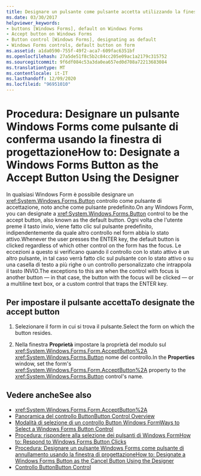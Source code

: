 ```yaml
---
title: Designare un pulsante come pulsante accetta utilizzando la finestra di progettazione
ms.date: 03/30/2017
helpviewer_keywords:
- buttons [Windows Forms], default on Windows Forms
- Accept button on Windows Forms
- Button control [Windows Forms], designating as default
- Windows Forms controls, default button on form
ms.assetid: a1da0590-755f-49f2-aca7-609fac6351bf
ms.openlocfilehash: 27a5de51f8c5b2c84cc205e09ac1a2179c315752
ms.sourcegitcommit: 9f6df084c53a3da0ea657ed0d708a72213683084
ms.translationtype: MT
ms.contentlocale: it-IT
ms.lasthandoff: 12/09/2020
ms.locfileid: "96951010"
---
```

# <a name="how-to-designate-a-windows-forms-button-as-the-accept-button-using-the-designer"></a><span data-ttu-id="dc63d-102">Procedura: Designare un pulsante Windows Forms come pulsante di conferma usando la finestra di progettazione</span><span class="sxs-lookup"><span data-stu-id="dc63d-102">How to: Designate a Windows Forms Button as the Accept Button Using the Designer</span></span>
<span data-ttu-id="dc63d-103">In qualsiasi Windows Form è possibile designare un <xref:System.Windows.Forms.Button> controllo come pulsante di accettazione, noto anche come pulsante predefinito.</span><span class="sxs-lookup"><span data-stu-id="dc63d-103">On any Windows Form, you can designate a <xref:System.Windows.Forms.Button> control to be the accept button, also known as the default button.</span></span> <span data-ttu-id="dc63d-104">Ogni volta che l'utente preme il tasto invio, viene fatto clic sul pulsante predefinito, indipendentemente da quale altro controllo nel form abbia lo stato attivo.</span><span class="sxs-lookup"><span data-stu-id="dc63d-104">Whenever the user presses the ENTER key, the default button is clicked regardless of which other control on the form has the focus.</span></span> <span data-ttu-id="dc63d-105">Le eccezioni a questo si verificano quando il controllo con lo stato attivo è un altro pulsante, in tal caso verrà fatto clic sul pulsante con lo stato attivo o su una casella di testo a più righe o un controllo personalizzato che intrappola il tasto INVIO.</span><span class="sxs-lookup"><span data-stu-id="dc63d-105">The exceptions to this are when the control with focus is another button — in that case, the button with the focus will be clicked — or a multiline text box, or a custom control that traps the ENTER key.</span></span>

## <a name="to-designate-the-accept-button"></a><span data-ttu-id="dc63d-106">Per impostare il pulsante accetta</span><span class="sxs-lookup"><span data-stu-id="dc63d-106">To designate the accept button</span></span>

1. <span data-ttu-id="dc63d-107">Selezionare il form in cui si trova il pulsante.</span><span class="sxs-lookup"><span data-stu-id="dc63d-107">Select the form on which the button resides.</span></span>

2. <span data-ttu-id="dc63d-108">Nella finestra **Proprietà** impostare la proprietà del modulo sul <xref:System.Windows.Forms.Form.AcceptButton%2A> <xref:System.Windows.Forms.Button> nome del controllo.</span><span class="sxs-lookup"><span data-stu-id="dc63d-108">In the **Properties** window, set the form's <xref:System.Windows.Forms.Form.AcceptButton%2A> property to the <xref:System.Windows.Forms.Button> control's name.</span></span>

## <a name="see-also"></a><span data-ttu-id="dc63d-109">Vedere anche</span><span class="sxs-lookup"><span data-stu-id="dc63d-109">See also</span></span>

- <xref:System.Windows.Forms.Form.AcceptButton%2A>
- [<span data-ttu-id="dc63d-110">Panoramica del controllo Button</span><span class="sxs-lookup"><span data-stu-id="dc63d-110">Button Control Overview</span></span>](button-control-overview-windows-forms.md)
- [<span data-ttu-id="dc63d-111">Modalità di selezione di un controllo Button Windows Form</span><span class="sxs-lookup"><span data-stu-id="dc63d-111">Ways to Select a Windows Forms Button Control</span></span>](ways-to-select-a-windows-forms-button-control.md)
- [<span data-ttu-id="dc63d-112">Procedura: rispondere alla selezione dei pulsanti di Windows Form</span><span class="sxs-lookup"><span data-stu-id="dc63d-112">How to: Respond to Windows Forms Button Clicks</span></span>](how-to-respond-to-windows-forms-button-clicks.md)
- [<span data-ttu-id="dc63d-113">Procedura: Designare un pulsante Windows Forms come pulsante di annullamento usando la finestra di progettazione</span><span class="sxs-lookup"><span data-stu-id="dc63d-113">How to: Designate a Windows Forms Button as the Cancel Button Using the Designer</span></span>](designate-a-wf-button-as-the-cancel-button-using-the-designer.md)
- [<span data-ttu-id="dc63d-114">Controllo Button</span><span class="sxs-lookup"><span data-stu-id="dc63d-114">Button Control</span></span>](button-control-windows-forms.md)
